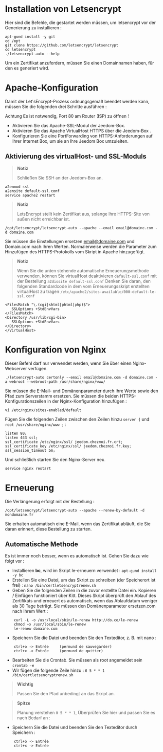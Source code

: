 # Installation von Letsencrypt

Hier sind die Befehle, die gestartet werden müssen, um letsencrypt vor der Generierung zu installieren :

````
apt-gund install -y git
cd /opt
git clone https://github.com/letsencrypt/letsencrypt
cd letsencrypt
./letsencrypt-auto --help
````

Um ein Zertifikat anzufordern, müssen Sie einen Domainnamen haben, für den es generiert wird.

# Apache-Konfiguration

Damit der Let'sEncrypt-Prozess ordnungsgemäß beendet werden kann, müssen Sie die folgenden drei Schritte ausführen :

Achtung Es ist notwendig, Port 80 am Router (ISP) zu öffnen !

-   Aktivieren Sie das Apache-SSL-Modul der Jeedom-Box.
-   Aktivieren Sie das Apache VirtualHost HTTPS über die Jeedom-Box .
-   Konfigurieren Sie eine PortForwarding von HTTPS-Anforderungen auf Ihrer Internet Box, um sie an Ihre Jeedom Box umzuleiten.

## Aktivierung des virtualHost- und SSL-Moduls

> **Notiz**
>
> Schließen Sie SSH an der Jeedom-Box an.

````
a2enmod ssl
a2ensite default-ssl.conf
service apache2 restart
````

> **Notiz**
>
> LetsEncrypt stellt kein Zertifikat aus, solange Ihre HTTPS-Site von außen nicht erreichbar ist.

``/opt/letsencrypt/letsencrypt-auto --apache --email email@domaine.com -d domaine.com``

Sie müssen die Einstellungen ersetzen <email@domaine.com> und Domain.com nach Ihren Werten. Normalerweise werden die Parameter zum Hinzufügen des HTTPS-Protokolls vom Skript in Apache hinzugefügt.

> **Notiz**
>
> Wenn Sie die unten stehende automatische Erneuerungsmethode verwenden, können Sie virtualHost deaktivieren ``default-ssl.conf`` mit der Bestellung ``a2dissite default-ssl.conf`` Denken Sie daran, den folgenden Standardcode in dem vom Erneuerungsskript erstellten virtualHost zu tragen ``/etc/apache2/sites-available/000-default-le-ssl.conf``

````
<FilesMatch "\.(cgi|shtml|phtml|php)$">
   SSLOptions +StdEnvVars
</FilesMatch>
<Directory /usr/lib/cgi-bin>
   SSLOptions +StdEnvVars
</Directory>
</VirtualHost>
````

# Konfiguration von Nginx

Dieser Befehl darf nur verwendet werden, wenn Sie über einen Nginx-Webserver verfügen.

``./letsencrypt-auto certonly --email email@domaine.com -d domaine.com -a webroot --webroot-path /usr/share/nginx/www/``

Sie müssen die E-Mail- und Domänenparameter durch Ihre Werte sowie den Pfad zum Serverstamm ersetzen. Sie müssen die beiden HTTPS-Konfigurationszeilen in der Nginx-Konfiguration hinzufügen :

``vi /etc/nginx/sites-enabled/default``

Fügen Sie die folgenden Zeilen zwischen den Zeilen hinzu ``server {`` und ``root /usr/share/nginx/www ;`` :

````
listen 80;
listen 443 ssl;
ssl_certificate /etc/nginx/ssl/ jeedom.chezmoi.fr.crt;
ssl_certificate_key /etc/nginx/ssl/ jeedom.chezmoi.fr.key;
ssl_session_timeout 5m;
````

Und schließlich starten Sie den Nginx-Server neu.

``service nginx restart``

# Erneuerung

Die Verlängerung erfolgt mit der Bestellung :

``/opt/letsencrypt/letsencrypt-auto --apache --renew-by-default -d mondomaine.fr``

Sie erhalten automatisch eine E-Mail, wenn das Zertifikat abläuft, die Sie daran erinnert, diese Bestellung zu starten.

## Automatische Methode

Es ist immer noch besser, wenn es automatisch ist. Gehen Sie dazu wie folgt vor :

-   Installieren **bc**, wird im Skript le-erneuern verwendet : ``apt-gund install -y bc``
-   Erstellen Sie eine Datei, um das Skript zu schreiben (der Speicherort ist frei) : ``nano /bin/certletsencryptrenew.sh``
-   Geben Sie die folgenden Zeilen in die zuvor erstellte Datei ein. Kopieren / Einfügen funktioniert über Kitt. Dieses Skript überprüft den Ablauf des Zertifikats und erneuert es automatisch, wenn das Ablaufdatum weniger als 30 Tage beträgt. Sie müssen den Domänenparameter ersetzen.com nach Ihrem Wert :
````
    curl -L -o /usr/local/sbin/le-renew http://do.co/le-renew
    chmod +x /usr/local/sbin/le-renew
    le-renew domaine.com
````
-   Speichern Sie die Datei und beenden Sie den Texteditor, z. B. mit nano :
````
    ctrl+o -> Entrée     (permund de sauvegarder)
    ctrl+x -> Entrée     (permund de quitter)
````
-   Bearbeiten Sie die Crontab. Sie müssen als root angemeldet sein ``crontab -e``
-   Wir fügen die folgende Zeile hinzu : ``0 5 * * 1 /bin/certletsencryptrenew.sh``
> **Wichtig**
>
> Passen Sie den Pfad unbedingt an das Skript an.

> **Spitze**
>
> Planung verstehen ``0 5 * * 1``, Überprüfen Sie hier und passen Sie es nach Bedarf an :
-   Speichern Sie die Datei und beenden Sie den Texteditor durch Speichern :
````
    ctrl+o -> Entrée
    ctrl+x -> Entrée
````
